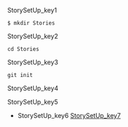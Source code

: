StorySetUp_key1


```
$ mkdir Stories
```
StorySetUp_key2


```
cd Stories
```
StorySetUp_key3


```
git init
```
StorySetUp_key4


StorySetUp_key5


- StorySetUp_key6
[StorySetUp_key7](https://git-scm.com/docs/git-init)
